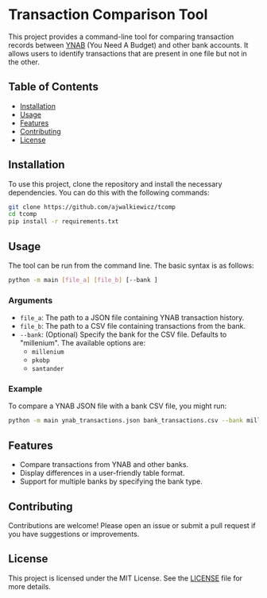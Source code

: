 # Transaction Comparison Tool

This project provides a command-line tool for comparing transaction records between [YNAB](https://app.ynab.com/) (You Need A Budget) and other bank accounts. It allows users to identify transactions that are present in one file but not in the other.

## Table of Contents

- [Installation](#installation)
- [Usage](#usage)
- [Features](#features)
- [Contributing](#contributing)
- [License](#license)

## Installation

To use this project, clone the repository and install the necessary dependencies. You can do this with the following commands:

```bash
git clone https://github.com/ajwalkiewicz/tcomp
cd tcomp
pip install -r requirements.txt
```

## Usage

The tool can be run from the command line. The basic syntax is as follows:

```bash
python -m main [file_a] [file_b] [--bank ]
```

### Arguments

- `file_a`: The path to a JSON file containing YNAB transaction history.
- `file_b`: The path to a CSV file containing transactions from the bank.
- `--bank`: (Optional) Specify the bank for the CSV file. Defaults to "millenium". The available options are:
  - `millenium`
  - `pkobp`
  - `santander`

### Example

To compare a YNAB JSON file with a bank CSV file, you might run:

```bash
python -m main ynab_transactions.json bank_transactions.csv --bank millenium
```

## Features

- Compare transactions from YNAB and other banks.
- Display differences in a user-friendly table format.
- Support for multiple banks by specifying the bank type.

## Contributing

Contributions are welcome! Please open an issue or submit a pull request if you have suggestions or improvements.

## License

This project is licensed under the MIT License. See the [LICENSE](LICENSE) file for more details.